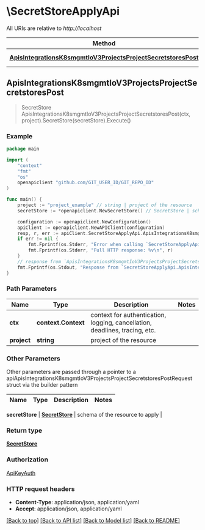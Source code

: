 # \SecretStoreApplyApi

All URIs are relative to *http://localhost*

Method | HTTP request | Description
------------- | ------------- | -------------
[**ApisIntegrationsK8smgmtIoV3ProjectsProjectSecretstoresPost**](SecretStoreApplyApi.md#ApisIntegrationsK8smgmtIoV3ProjectsProjectSecretstoresPost) | **Post** /apis/integrations.k8smgmt.io/v3/projects/{project}/secretstores | 



## ApisIntegrationsK8smgmtIoV3ProjectsProjectSecretstoresPost

> SecretStore ApisIntegrationsK8smgmtIoV3ProjectsProjectSecretstoresPost(ctx, project).SecretStore(secretStore).Execute()





### Example

```go
package main

import (
    "context"
    "fmt"
    "os"
    openapiclient "github.com/GIT_USER_ID/GIT_REPO_ID"
)

func main() {
    project := "project_example" // string | project of the resource
    secretStore := *openapiclient.NewSecretStore() // SecretStore | schema of the resource to apply

    configuration := openapiclient.NewConfiguration()
    apiClient := openapiclient.NewAPIClient(configuration)
    resp, r, err := apiClient.SecretStoreApplyApi.ApisIntegrationsK8smgmtIoV3ProjectsProjectSecretstoresPost(context.Background(), project).SecretStore(secretStore).Execute()
    if err != nil {
        fmt.Fprintf(os.Stderr, "Error when calling `SecretStoreApplyApi.ApisIntegrationsK8smgmtIoV3ProjectsProjectSecretstoresPost``: %v\n", err)
        fmt.Fprintf(os.Stderr, "Full HTTP response: %v\n", r)
    }
    // response from `ApisIntegrationsK8smgmtIoV3ProjectsProjectSecretstoresPost`: SecretStore
    fmt.Fprintf(os.Stdout, "Response from `SecretStoreApplyApi.ApisIntegrationsK8smgmtIoV3ProjectsProjectSecretstoresPost`: %v\n", resp)
}
```

### Path Parameters


Name | Type | Description  | Notes
------------- | ------------- | ------------- | -------------
**ctx** | **context.Context** | context for authentication, logging, cancellation, deadlines, tracing, etc.
**project** | **string** | project of the resource | 

### Other Parameters

Other parameters are passed through a pointer to a apiApisIntegrationsK8smgmtIoV3ProjectsProjectSecretstoresPostRequest struct via the builder pattern


Name | Type | Description  | Notes
------------- | ------------- | ------------- | -------------

 **secretStore** | [**SecretStore**](SecretStore.md) | schema of the resource to apply | 

### Return type

[**SecretStore**](SecretStore.md)

### Authorization

[ApiKeyAuth](../README.md#ApiKeyAuth)

### HTTP request headers

- **Content-Type**: application/json, application/yaml
- **Accept**: application/json, application/yaml

[[Back to top]](#) [[Back to API list]](../README.md#documentation-for-api-endpoints)
[[Back to Model list]](../README.md#documentation-for-models)
[[Back to README]](../README.md)

